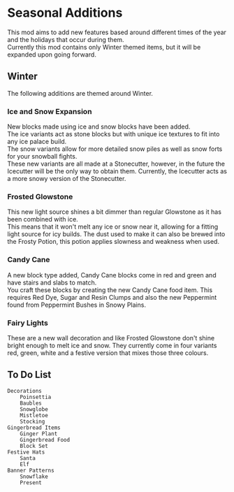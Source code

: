 # Seasonal Additions
This mod aims to add new features based around different times of the year and the holidays that occur during them.\
Currently this mod contains only Winter themed items, but it will be expanded upon going forward.

## Winter
The following additions are themed around Winter.
### Ice and Snow Expansion
New blocks made using ice and snow blocks have been added.\
The ice variants act as stone blocks but with unique ice textures to fit into any ice palace build.\
The snow variants allow for more detailed snow piles as well as snow forts for your snowball fights.\
These new variants are all made at a Stonecutter, however, in the future the Icecutter will be the only way to obtain them. Currently, the Icecutter acts as a more snowy version of the Stonecutter.

### Frosted Glowstone
This new light source shines a bit dimmer than regular Glowstone as it has been combined with ice.\
This means that it won't melt any ice or snow near it, allowing for a fitting light source for icy builds.
The dust used to make it can also be brewed into the Frosty Potion, this potion applies slowness and weakness when used.

### Candy Cane
A new block type added, Candy Cane blocks come in red and green and have stairs and slabs to match.\
You craft these blocks by creating the new Candy Cane food item. This requires Red Dye, Sugar and Resin Clumps and also the new Peppermint found from Peppermint Bushes in Snowy Plains.

### Fairy Lights
These are a new wall decoration and like Frosted Glowstone don't shine bright enough to melt ice and snow. They currently come in four variants red, green, white and a festive version that mixes those three colours.

## To Do List

    Decorations
        Poinsettia
        Baubles
        Snowglobe
        Mistletoe
        Stocking
    Gingerbread Items
        Ginger Plant
        Gingerbread Food
        Block Set
    Festive Hats
        Santa
        Elf
    Banner Patterns
        Snowflake
        Present